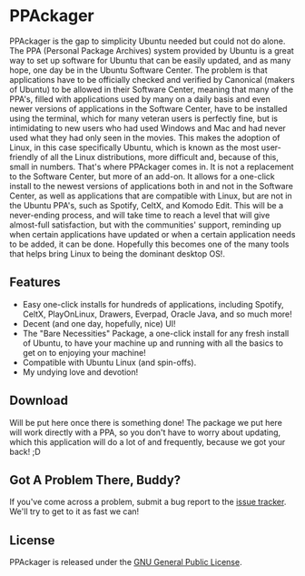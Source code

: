 # PPAckager

PPAckager is the gap to simplicity Ubuntu needed but could not do alone. The PPA
(Personal Package Archives) system provided by Ubuntu is a great way to set up
software for Ubuntu that can be easily updated, and as many hope, one day be in
the Ubuntu Software Center. The problem is that applications have to be
officially checked and verified by Canonical (makers of Ubuntu) to be allowed in
their Software Center, meaning that many of the PPA's, filled with applications
used by many on a daily basis and even newer versions of applications in the
Software Center, have to be installed using the terminal, which for many veteran
users is perfectly fine, but is intimidating to new users who had used Windows
and Mac and had never used what they had only seen in the movies. This makes the
adoption of Linux, in this case specifically Ubuntu, which is known as the most
user-friendly of all the Linux distributions, more difficult and, because of
this, small in numbers. That's where PPAckager comes in. It is not a replacement
to the Software Center, but more of an add-on. It allows for a one-click install
to the newest versions of applications both in and not in the Software Center,
as well as applications that are compatible with Linux, but are not in the
Ubuntu PPA's, such as Spotify, CeltX, and Komodo Edit. This will be a
never-ending process, and will take time to reach a level that will give
almost-full satisfaction, but with the communities' support, reminding up when
certain applications have updated or when a certain application needs to be
added, it can be done. Hopefully this becomes one of the many tools that helps
bring Linux to being the dominant desktop OS!.

## Features

* Easy one-click installs for hundreds of applications, including Spotify,
CeltX, PlayOnLinux, Drawers, Everpad, Oracle Java, and so much more!
* Decent (and one day, hopefully, nice) UI!
* The "Bare Necessities" Package, a one-click install for any fresh install of
Ubuntu, to have your machine up and running with all the basics to get on to
enjoying your machine!
* Compatible with Ubuntu Linux (and spin-offs).
* My undying love and devotion!

## Download

Will be put here once there is something done! The package we put here will work
directly with a PPA, so you don't have to worry about updating, which this
application will do a lot of and frequently, because we got your back! ;D

## Got A Problem There, Buddy?

If you've come across a problem, submit a bug report to the
[issue tracker](https://github.com/arthurnova/ppackager/issues). We'll try to
get to it as fast we can!

## License

PPAckager is released under the
[GNU General Public License](http://www.gnu.org/licenses/gpl.html).